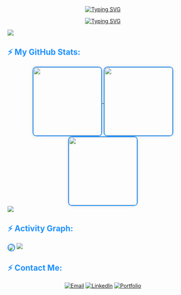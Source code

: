 <p align="center">
  <a href="https://git.io/typing-svg">
    <img src="https://readme-typing-svg.demolab.com?font=Fira+Code&weight=500&size=40&pause=1000&color=58A6FF&center=true&width=500&height=100&lines=Hi+%F0%9F%91%8B+I'm+Hüseyin+Umut+Kardaş!" alt="Typing SVG" />
  </a>
</p>
<p align="center">
  <a href="https://git.io/typing-svg">
    <img src="https://readme-typing-svg.demolab.com?font=Fira+Code&weight=100&pause=1000&color=1E90FF&center=true&vCenter=true&width=800&height=30&lines=iOS+Developer+%26+Game+Developer+from+Trabzon%2FTurkey" alt="Typing SVG" />
  </a>
</p>

<img src="https://user-images.githubusercontent.com/73097560/115834477-dbab4500-a447-11eb-908a-139a6edaec5c.gif">

<h2 align="left" style="color: #1E90FF;">⚡ My GitHub Stats:</h2>
<div align="center">
  <a href="https://github.com/UmutKardas">
    <img align="center" src="http://github-profile-summary-cards.vercel.app/api/cards/stats?username=UmutKardas&theme=github_dark" height="180em" style="border: 2px solid #1E90FF; border-radius: 10px; box-shadow: 0 0 10px rgba(0, 0, 0, 0.1);" />
    <img align="center" src="http://github-profile-summary-cards.vercel.app/api/cards/most-commit-language?username=UmutKardas&theme=github_dark" height="180em" style="border: 2px solid #1E90FF; border-radius: 10px; box-shadow: 0 0 10px rgba(0, 0, 0, 0.1);" />
    <img align="center" src="http://github-profile-summary-cards.vercel.app/api/cards/repos-per-language?username=UmutKardas&theme=github_dark" height="180em" style="border: 2px solid #1E90FF; border-radius: 10px; box-shadow: 0 0 10px rgba(0, 0, 0, 0.1);" />
  </a>
</div>

<img src="https://user-images.githubusercontent.com/73097560/115834477-dbab4500-a447-11eb-908a-139a6edaec5c.gif">

<h2 align="left" style="color: #1E90FF;">⚡ Activity Graph:</h2>
<img align="center" src="https://github-readme-activity-graph.vercel.app/graph?username=UmutKardas&theme=github-compact" style="border: 2px solid #1E90FF; border-radius: 10px; box-shadow: 0 0 10px rgba(0, 0, 0, 0.1);" />

<img src="https://user-images.githubusercontent.com/73097560/115834477-dbab4500-a447-11eb-908a-139a6edaec5c.gif">

<h2 align="left" style="color: #1E90FF;">⚡ Contact Me:</h2>
<div align="center">
  <p>
    <a href="mailto:kardasumt@gmail.com"><img src="https://img.shields.io/badge/Email-kardasumt%40gmail.com-blue?style=for-the-badge&logo=gmail" alt="Email" /></a>
    <a href="https://www.linkedin.com/in/h%C3%BCseyin-umut-karda%C5%9F-a36091238/"><img src="https://img.shields.io/badge/LinkedIn-Hüseyin%20Umut%20Kardaş-blue?style=for-the-badge&logo=linkedin" alt="LinkedIn" /></a>
    <a href="https://umutkardas.github.io/Portfolio/"><img src="https://img.shields.io/badge/Portfolio-Visit%20My%20Portfolio-blue?style=for-the-badge&logo=github" alt="Portfolio" /></a>
  </p>
</div>
